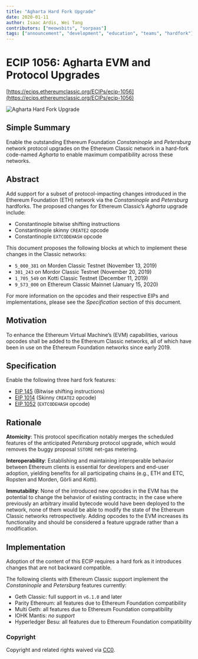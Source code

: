 ```yaml
---
title: "Agharta Hard Fork Upgrade"
date: 2020-01-11
author: Isaac Ardis, Wei Tang
contributors: ["meowsbits", "sorpaas"]
tags: ["announcement", "development", "education", "teams", "hardfork"]
---
```


# ECIP 1056: Agharta EVM and Protocol Upgrades

[https://ecips.ethereumclassic.org/ECIPs/ecip-1056](https://ecips.ethereumclassic.org/ECIPs/ecip-1056)

![Agharta Hard Fork Upgrade](./hardfork_agharta.png)

## Simple Summary

Enable the outstanding Ethereum Foundation *Constaninople* and *Petersburg* network protocol upgrades on the Ethereum Classic network in a hard-fork code-named *Agharta* to enable maximum compatibility across these networks.

## Abstract

Add support for a subset of protocol-impacting changes introduced in the Ethereum Foundation (ETH) network via the *Constaninople* and *Petersburg* hardforks. The proposed changes for Ethereum Classic’s *Agharta* upgrade include:

* Constantinople bitwise shifting instructions
* Constantinople skinny `CREATE2` opcode
* Constantinople `EXTCODEHASH` opcode

This document proposes the following blocks at which to implement these changes in the Classic networks:

* `5_000_381` on Morden Classic Testnet (November 13, 2019)
* `301_243` on Mordor Classic Testnet (November 20, 2019)
* `1_705_549` on Kotti Classic Testnet (December 11, 2019)
* `9_573_000` on Ethereum Classic Mainnet (January 15, 2020)

For more information on the opcodes and their respective EIPs and implementations, please see the *Specification* section of this document.

## Motivation

To enhance the Ethereum Virtual Machine’s (EVM) capabilities, various opcodes shall be added to the Ethereum Classic networks, all of which have been in use on the Ethereum Foundation networks since early 2019.

## Specification

Enable the following three hard fork features:

* [EIP 145](https://eips.ethereum.org/EIPS/eip-145) (Bitwise shifting instructions)
* [EIP 1014](https://eips.ethereum.org/EIPS/eip-1014) (Skinny `CREATE2` opcode)
* [EIP 1052](https://eips.ethereum.org/EIPS/eip-1052) (`EXTCODEHASH` opcode)

## Rationale

**Atomicity**: This protocol specification notably merges the scheduled features of the anticipated *Petersburg* protocol upgrade, which would removes the buggy proposal `SSTORE` net-gas metering.

**Interoperability**: Establishing and maintaining interoperable behavior between Ethereum clients is essential for developers and end-user adoption, yielding benefits for all participating chains (e.g., ETH and ETC, Ropsten and Morden, Görli and Kotti).

**Immutability**: None of the introduced new opcodes in the EVM has the potential to change the behavior of existing contracts; in the case where previously an arbitrary invalid bytecode would have been deployed to the network, none of them would be able to modify the state of the Ethereum Classic networks retrospectively. Adding opcodes to the EVM increases its functionality and should be considered a feature upgrade rather than a modification.

## Implementation

Adoption of the content of this ECIP requires a hard fork as it introduces changes that are not backward compatible.

The following clients with Ethereum Classic support implement the *Constaninople* and *Petersburg* features currently:

* Geth Classic: full support in `v6.1.0` and later
* Parity Ethereum: all features due to Ethereum Foundation compatibility
* Multi Geth: all features due to Ethereum Foundation compatibility
* IOHK Mantis: *no support*
* Hyperledger Besu: all features due to Ethereum Foundation compatibility

### Copyright

Copyright and related rights waived via [CC0](https://creativecommons.org/publicdomain/zero/1.0/).
